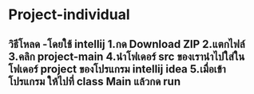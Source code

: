 # Project-individual
วิธีโหลด -โดยใช้ intellij 1.กด Download ZIP 2.แตกไฟล์ 3.คลิก project-main 4.นำโฟเดอร์ src ของเรานำไปใส่ในโฟเดอร์ project ของโปรแกรม intellij idea 5.เมื่อเข้าโปรแกรม ให้ไปที่ class Main แล้วกด run
--------------------------------------------------------
